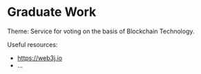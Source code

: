 # Graduate Work
<p>Theme: Service for voting on the basis of Blockchain Technology. </p>
 
<p>Useful resources:</p>

* https://web3j.io
* ...